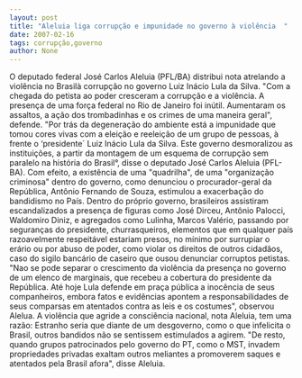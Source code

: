 ```yaml
---
layout: post
title: "Aleluia liga corrupção e impunidade no governo à violência  "
date: 2007-02-16
tags: corrupção,governo
author: None
---
```


O deputado federal José Carlos Aleluia (PFL/BA) distribui nota atrelando a&nbsp; violência no Brasilà corrupção no governo Luiz Inácio Lula da Silva. \"Com a chegada do petista ao poder cresceram a corrupção e a violência. A presença de uma força federal no Rio de Janeiro foi inútil. Aumentaram os assaltos, a ação dos trombadinhas e os crimes de uma maneira geral\", defende.
\"Por trás da degeneração do ambiente está a impunidade que tomou cores vivas com a eleição e reeleição de um grupo de pessoas, à frente o ‘presidente´ Luiz Inácio Lula da Silva. Este governo desmoralizou as instituições, a partir da montagem de um esquema de corrupção sem paralelo na história do Brasil°, disse o deputado José Carlos Aleluia (PFL-BA).
Com efeito, a existência de uma \"quadrilha\", de uma \"organização criminosa\" dentro do governo, como denunciou o procurador-geral da República, Antônio Fernando de Souza, estimulou a exacerbação do bandidismo no País.
Dentro do próprio governo, brasileiros assistiram escandalizados a presença de figuras como José Dirceu, Antônio Palocci, Waldomiro Diniz, e agregados como Lulinha, Marcos Valério, passando por seguranças do presidente, churrasqueiros, elementos que em qualquer país razoavelmente respeitável estariam presos, no mínimo por surrupiar o erário ou por abuso de poder, como violar os direitos de outros cidadãos, caso do sigilo bancário de caseiro que ousou denunciar corruptos petistas.
\"Nao se pode separar o crescimento da violência da presença no governo de um elenco de marginais, que recebeu a cobertura do presidente da República. Até hoje Lula defende em praça pública a inocência de seus companheiros, embora fatos e evidências apontem a responsabilidades de seus comparsas em atentados contra as leis e os costumes\", observou Alelua.
A violência que agride a consciência nacional, nota Aleluia, tem uma razão: Estranho seria que diante de um desgoverno, como o que infelicita o Brasil, outros bandidos não se sentissem estimulados a agirem.
\"De resto, quando grupos patrocinados pelo governo do PT, como o MST, invadem propriedades privadas exaltam outros meliantes a promoverem saques e atentados pela Brasil afora\", disse Aleluia. 